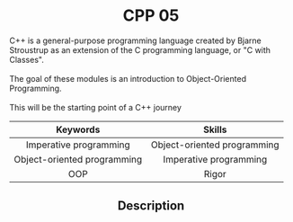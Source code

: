<h1 align="center">CPP 05</h1>

C++ is a general-purpose programming language created by Bjarne Stroustrup as an extension of the C programming language, or "C with Classes".
<br>
<br>
The goal of these modules is an introduction to Object-Oriented Programming.
<br>
<br>
This will be the starting point of a C++ journey

|Keywords| Skills |
|:-----:|:-------:|
| Imperative programming | Object-oriented programming |
| Object-oriented programming | Imperative programming |
| OOP | Rigor |

<h2 align="center">Description</h2>



